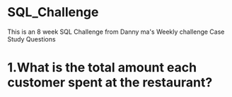# SQL_Challenge
This is an 8 week SQL Challenge from Danny ma's Weekly challenge
Case Study Questions
# 1.What is the total amount each customer spent at the restaurant?

